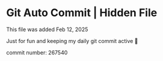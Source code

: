 # Git Auto Commit | Hidden File

This file was added Feb 12, 2025

Just for fun and keeping my daily git commit active 🤪

commit number: 267540

